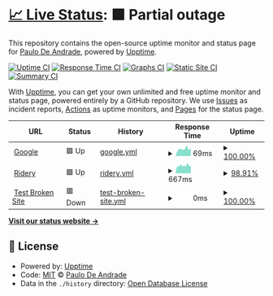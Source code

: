 # [📈 Live Status](https://demo.upptime.js.org): <!--live status--> **🟧 Partial outage**

This repository contains the open-source uptime monitor and status page for [Paulo De Andrade](vcoud.com), powered by [Upptime](https://github.com/upptime/upptime).

[![Uptime CI](https://github.com/paulofabri/urban-journey/workflows/Uptime%20CI/badge.svg)](https://github.com/paulofabri/urban-journey/actions?query=workflow%3A%22Uptime+CI%22)
[![Response Time CI](https://github.com/paulofabri/urban-journey/workflows/Response%20Time%20CI/badge.svg)](https://github.com/paulofabri/urban-journey/actions?query=workflow%3A%22Response+Time+CI%22)
[![Graphs CI](https://github.com/paulofabri/urban-journey/workflows/Graphs%20CI/badge.svg)](https://github.com/paulofabri/urban-journey/actions?query=workflow%3A%22Graphs+CI%22)
[![Static Site CI](https://github.com/paulofabri/urban-journey/workflows/Static%20Site%20CI/badge.svg)](https://github.com/paulofabri/urban-journey/actions?query=workflow%3A%22Static+Site+CI%22)
[![Summary CI](https://github.com/paulofabri/urban-journey/workflows/Summary%20CI/badge.svg)](https://github.com/paulofabri/urban-journey/actions?query=workflow%3A%22Summary+CI%22)

With [Upptime](https://upptime.js.org), you can get your own unlimited and free uptime monitor and status page, powered entirely by a GitHub repository. We use [Issues](https://github.com/paulofabri/urban-journey/issues) as incident reports, [Actions](https://github.com/paulofabri/urban-journey/actions) as uptime monitors, and [Pages](https://demo.upptime.js.org) for the status page.

<!--start: status pages-->
<!-- This summary is generated by Upptime (https://github.com/upptime/upptime) -->
<!-- Do not edit this manually, your changes will be overwritten -->
<!-- prettier-ignore -->
| URL | Status | History | Response Time | Uptime |
| --- | ------ | ------- | ------------- | ------ |
| <img alt="" src="https://favicons.githubusercontent.com/www.google.com" height="13"> [Google](https://www.google.com) | 🟩 Up | [google.yml](https://github.com/paulofabri/urban-journey/commits/HEAD/history/google.yml) | <details><summary><img alt="Response time graph" src="./graphs/google/response-time-week.png" height="20"> 69ms</summary><br><a href="https://paulofabri.github.io/urban-journey/history/google"><img alt="Response time 73" src="https://img.shields.io/endpoint?url=https%3A%2F%2Fraw.githubusercontent.com%2Fpaulofabri%2Furban-journey%2FHEAD%2Fapi%2Fgoogle%2Fresponse-time.json"></a><br><a href="https://paulofabri.github.io/urban-journey/history/google"><img alt="24-hour response time 74" src="https://img.shields.io/endpoint?url=https%3A%2F%2Fraw.githubusercontent.com%2Fpaulofabri%2Furban-journey%2FHEAD%2Fapi%2Fgoogle%2Fresponse-time-day.json"></a><br><a href="https://paulofabri.github.io/urban-journey/history/google"><img alt="7-day response time 69" src="https://img.shields.io/endpoint?url=https%3A%2F%2Fraw.githubusercontent.com%2Fpaulofabri%2Furban-journey%2FHEAD%2Fapi%2Fgoogle%2Fresponse-time-week.json"></a><br><a href="https://paulofabri.github.io/urban-journey/history/google"><img alt="30-day response time 71" src="https://img.shields.io/endpoint?url=https%3A%2F%2Fraw.githubusercontent.com%2Fpaulofabri%2Furban-journey%2FHEAD%2Fapi%2Fgoogle%2Fresponse-time-month.json"></a><br><a href="https://paulofabri.github.io/urban-journey/history/google"><img alt="1-year response time 73" src="https://img.shields.io/endpoint?url=https%3A%2F%2Fraw.githubusercontent.com%2Fpaulofabri%2Furban-journey%2FHEAD%2Fapi%2Fgoogle%2Fresponse-time-year.json"></a></details> | <details><summary><a href="https://paulofabri.github.io/urban-journey/history/google">100.00%</a></summary><a href="https://paulofabri.github.io/urban-journey/history/google"><img alt="All-time uptime 100.00%" src="https://img.shields.io/endpoint?url=https%3A%2F%2Fraw.githubusercontent.com%2Fpaulofabri%2Furban-journey%2FHEAD%2Fapi%2Fgoogle%2Fuptime.json"></a><br><a href="https://paulofabri.github.io/urban-journey/history/google"><img alt="24-hour uptime 100.00%" src="https://img.shields.io/endpoint?url=https%3A%2F%2Fraw.githubusercontent.com%2Fpaulofabri%2Furban-journey%2FHEAD%2Fapi%2Fgoogle%2Fuptime-day.json"></a><br><a href="https://paulofabri.github.io/urban-journey/history/google"><img alt="7-day uptime 100.00%" src="https://img.shields.io/endpoint?url=https%3A%2F%2Fraw.githubusercontent.com%2Fpaulofabri%2Furban-journey%2FHEAD%2Fapi%2Fgoogle%2Fuptime-week.json"></a><br><a href="https://paulofabri.github.io/urban-journey/history/google"><img alt="30-day uptime 100.00%" src="https://img.shields.io/endpoint?url=https%3A%2F%2Fraw.githubusercontent.com%2Fpaulofabri%2Furban-journey%2FHEAD%2Fapi%2Fgoogle%2Fuptime-month.json"></a><br><a href="https://paulofabri.github.io/urban-journey/history/google"><img alt="1-year uptime 100.00%" src="https://img.shields.io/endpoint?url=https%3A%2F%2Fraw.githubusercontent.com%2Fpaulofabri%2Furban-journey%2FHEAD%2Fapi%2Fgoogle%2Fuptime-year.json"></a></details>
| <img alt="" src="https://favicons.githubusercontent.com/admin.ridery.app" height="13"> [Ridery](https://admin.ridery.app/admin) | 🟩 Up | [ridery.yml](https://github.com/paulofabri/urban-journey/commits/HEAD/history/ridery.yml) | <details><summary><img alt="Response time graph" src="./graphs/ridery/response-time-week.png" height="20"> 667ms</summary><br><a href="https://paulofabri.github.io/urban-journey/history/ridery"><img alt="Response time 710" src="https://img.shields.io/endpoint?url=https%3A%2F%2Fraw.githubusercontent.com%2Fpaulofabri%2Furban-journey%2FHEAD%2Fapi%2Fridery%2Fresponse-time.json"></a><br><a href="https://paulofabri.github.io/urban-journey/history/ridery"><img alt="24-hour response time 609" src="https://img.shields.io/endpoint?url=https%3A%2F%2Fraw.githubusercontent.com%2Fpaulofabri%2Furban-journey%2FHEAD%2Fapi%2Fridery%2Fresponse-time-day.json"></a><br><a href="https://paulofabri.github.io/urban-journey/history/ridery"><img alt="7-day response time 667" src="https://img.shields.io/endpoint?url=https%3A%2F%2Fraw.githubusercontent.com%2Fpaulofabri%2Furban-journey%2FHEAD%2Fapi%2Fridery%2Fresponse-time-week.json"></a><br><a href="https://paulofabri.github.io/urban-journey/history/ridery"><img alt="30-day response time 709" src="https://img.shields.io/endpoint?url=https%3A%2F%2Fraw.githubusercontent.com%2Fpaulofabri%2Furban-journey%2FHEAD%2Fapi%2Fridery%2Fresponse-time-month.json"></a><br><a href="https://paulofabri.github.io/urban-journey/history/ridery"><img alt="1-year response time 710" src="https://img.shields.io/endpoint?url=https%3A%2F%2Fraw.githubusercontent.com%2Fpaulofabri%2Furban-journey%2FHEAD%2Fapi%2Fridery%2Fresponse-time-year.json"></a></details> | <details><summary><a href="https://paulofabri.github.io/urban-journey/history/ridery">98.91%</a></summary><a href="https://paulofabri.github.io/urban-journey/history/ridery"><img alt="All-time uptime 99.85%" src="https://img.shields.io/endpoint?url=https%3A%2F%2Fraw.githubusercontent.com%2Fpaulofabri%2Furban-journey%2FHEAD%2Fapi%2Fridery%2Fuptime.json"></a><br><a href="https://paulofabri.github.io/urban-journey/history/ridery"><img alt="24-hour uptime 100.00%" src="https://img.shields.io/endpoint?url=https%3A%2F%2Fraw.githubusercontent.com%2Fpaulofabri%2Furban-journey%2FHEAD%2Fapi%2Fridery%2Fuptime-day.json"></a><br><a href="https://paulofabri.github.io/urban-journey/history/ridery"><img alt="7-day uptime 98.91%" src="https://img.shields.io/endpoint?url=https%3A%2F%2Fraw.githubusercontent.com%2Fpaulofabri%2Furban-journey%2FHEAD%2Fapi%2Fridery%2Fuptime-week.json"></a><br><a href="https://paulofabri.github.io/urban-journey/history/ridery"><img alt="30-day uptime 99.70%" src="https://img.shields.io/endpoint?url=https%3A%2F%2Fraw.githubusercontent.com%2Fpaulofabri%2Furban-journey%2FHEAD%2Fapi%2Fridery%2Fuptime-month.json"></a><br><a href="https://paulofabri.github.io/urban-journey/history/ridery"><img alt="1-year uptime 99.85%" src="https://img.shields.io/endpoint?url=https%3A%2F%2Fraw.githubusercontent.com%2Fpaulofabri%2Furban-journey%2FHEAD%2Fapi%2Fridery%2Fuptime-year.json"></a></details>
| <img alt="" src="https://favicons.githubusercontent.com/thissitedoesnotexist.koj.co" height="13"> [Test Broken Site](https://thissitedoesnotexist.koj.co) | 🟥 Down | [test-broken-site.yml](https://github.com/paulofabri/urban-journey/commits/HEAD/history/test-broken-site.yml) | <details><summary><img alt="Response time graph" src="./graphs/test-broken-site/response-time-week.png" height="20"> 0ms</summary><br><a href="https://paulofabri.github.io/urban-journey/history/test-broken-site"><img alt="Response time 0" src="https://img.shields.io/endpoint?url=https%3A%2F%2Fraw.githubusercontent.com%2Fpaulofabri%2Furban-journey%2FHEAD%2Fapi%2Ftest-broken-site%2Fresponse-time.json"></a><br><a href="https://paulofabri.github.io/urban-journey/history/test-broken-site"><img alt="24-hour response time 0" src="https://img.shields.io/endpoint?url=https%3A%2F%2Fraw.githubusercontent.com%2Fpaulofabri%2Furban-journey%2FHEAD%2Fapi%2Ftest-broken-site%2Fresponse-time-day.json"></a><br><a href="https://paulofabri.github.io/urban-journey/history/test-broken-site"><img alt="7-day response time 0" src="https://img.shields.io/endpoint?url=https%3A%2F%2Fraw.githubusercontent.com%2Fpaulofabri%2Furban-journey%2FHEAD%2Fapi%2Ftest-broken-site%2Fresponse-time-week.json"></a><br><a href="https://paulofabri.github.io/urban-journey/history/test-broken-site"><img alt="30-day response time 0" src="https://img.shields.io/endpoint?url=https%3A%2F%2Fraw.githubusercontent.com%2Fpaulofabri%2Furban-journey%2FHEAD%2Fapi%2Ftest-broken-site%2Fresponse-time-month.json"></a><br><a href="https://paulofabri.github.io/urban-journey/history/test-broken-site"><img alt="1-year response time 0" src="https://img.shields.io/endpoint?url=https%3A%2F%2Fraw.githubusercontent.com%2Fpaulofabri%2Furban-journey%2FHEAD%2Fapi%2Ftest-broken-site%2Fresponse-time-year.json"></a></details> | <details><summary><a href="https://paulofabri.github.io/urban-journey/history/test-broken-site">100.00%</a></summary><a href="https://paulofabri.github.io/urban-journey/history/test-broken-site"><img alt="All-time uptime 100.00%" src="https://img.shields.io/endpoint?url=https%3A%2F%2Fraw.githubusercontent.com%2Fpaulofabri%2Furban-journey%2FHEAD%2Fapi%2Ftest-broken-site%2Fuptime.json"></a><br><a href="https://paulofabri.github.io/urban-journey/history/test-broken-site"><img alt="24-hour uptime 100.00%" src="https://img.shields.io/endpoint?url=https%3A%2F%2Fraw.githubusercontent.com%2Fpaulofabri%2Furban-journey%2FHEAD%2Fapi%2Ftest-broken-site%2Fuptime-day.json"></a><br><a href="https://paulofabri.github.io/urban-journey/history/test-broken-site"><img alt="7-day uptime 100.00%" src="https://img.shields.io/endpoint?url=https%3A%2F%2Fraw.githubusercontent.com%2Fpaulofabri%2Furban-journey%2FHEAD%2Fapi%2Ftest-broken-site%2Fuptime-week.json"></a><br><a href="https://paulofabri.github.io/urban-journey/history/test-broken-site"><img alt="30-day uptime 100.00%" src="https://img.shields.io/endpoint?url=https%3A%2F%2Fraw.githubusercontent.com%2Fpaulofabri%2Furban-journey%2FHEAD%2Fapi%2Ftest-broken-site%2Fuptime-month.json"></a><br><a href="https://paulofabri.github.io/urban-journey/history/test-broken-site"><img alt="1-year uptime 100.00%" src="https://img.shields.io/endpoint?url=https%3A%2F%2Fraw.githubusercontent.com%2Fpaulofabri%2Furban-journey%2FHEAD%2Fapi%2Ftest-broken-site%2Fuptime-year.json"></a></details>

<!--end: status pages-->

[**Visit our status website →**](https://demo.upptime.js.org)

## 📄 License

- Powered by: [Upptime](https://github.com/upptime/upptime)
- Code: [MIT](./LICENSE) © [Paulo De Andrade](vcoud.com)
- Data in the `./history` directory: [Open Database License](https://opendatacommons.org/licenses/odbl/1-0/)
